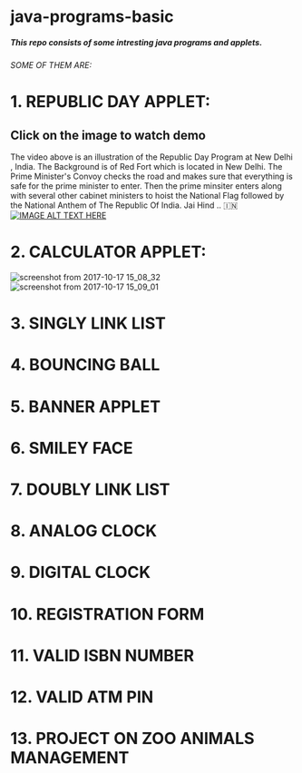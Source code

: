 # java-programs-basic

##### This repo consists of some intresting java programs and applets.  
###### SOME OF THEM ARE:  
# 1.  REPUBLIC DAY APPLET:
## Click on the image to watch demo  
The video above is an illustration of the Republic Day Program at New Delhi , India. 
The Background is of Red Fort which is located in New Delhi.
The Prime Minister's Convoy checks the road and makes sure that everything is safe for the prime minister to enter.
Then the prime minsiter enters along with several other cabinet ministers to hoist the National Flag followed by the National Anthem of The Republic Of India.
Jai Hind .. 🇮🇳  
[![IMAGE ALT TEXT HERE](https://img.youtube.com/vi/9ady7bm0Y5c/0.jpg)](https://www.youtube.com/watch?v=9ady7bm0Y5c)  

# 2.  CALCULATOR APPLET:   
![screenshot from 2017-10-17 15_08_32](https://user-images.githubusercontent.com/39124232/43047883-15536c70-8dfc-11e8-9d25-9f92265a5f24.png)  
![screenshot from 2017-10-17 15_09_01](https://user-images.githubusercontent.com/39124232/43047884-18786144-8dfc-11e8-8f84-2fd4999efc2e.png)  

# 3.  SINGLY LINK LIST
# 4.  BOUNCING BALL
# 5.  BANNER APPLET
# 6.  SMILEY FACE
# 7.  DOUBLY LINK LIST
# 8.  ANALOG CLOCK
# 9.  DIGITAL CLOCK
# 10. REGISTRATION FORM
# 11. VALID ISBN NUMBER
# 12. VALID ATM PIN
# 13. PROJECT ON ZOO ANIMALS MANAGEMENT
